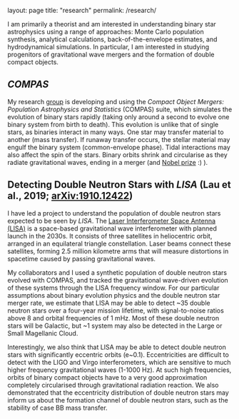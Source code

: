 layout: page
title: "research"
permalink: /research/

I am primarily a theorist and am interested in understanding binary star astrophysics using a range of approaches: Monte Carlo population synthesis, analytical calculations, back-of-the-envelope estimates, and hydrodynamical simulations. In particular, I am interested in studying progenitors of gravitational wave mergers and the formation of double compact objects.

## _COMPAS_
My research [group](https://compas.science/) is developing and using the *Compact Object Mergers: Population Astrophysics and Statistics* (COMPAS) suite, which simulates the evolution of binary stars rapidly (taking only around a second to evolve one binary system from birth to death). This evolution is unlike that of single stars, as binaries interact in many ways. One star may transfer material to another (mass transfer). If runaway transfer occurs, the stellar material may engulf the binary system (common-envelope phase). Tidal interactions may also affect the spin of the stars. Binary orbits shrink and circularise as they radiate gravitational waves, ending in a merger (and [Nobel prize](https://www.nobelprize.org/prizes/physics/2017/press-release/) :) ).

[//]: <> (Insert picture of binary evolution.)

## Detecting Double Neutron Stars with *LISA* (Lau et al., 2019; [arXiv:1910.12422](https://arxiv.org/abs/1910.12422))
I have led a project to understand the population of double neutron stars expected to be seen by *LISA*. The [Laser Interferometer Space Antenna (LISA)](https://lisa.nasa.gov/) is a space-based gravitational wave interferometer with planned launch in the 2030s. It consists of three satellites in heliocentric orbit, arranged in an equilateral triangle constellation. Laser beams connect these satellites, forming 2.5 million kilometre arms that will measure distortions in spacetime caused by passing gravitational waves.

My collaborators and I used a synthetic population of double neutron stars evolved with COMPAS, and tracked the gravitational wave-driven evolution of these systems through the LISA frequency window. For our particular assumptions about binary evolution physics and the double neutron star merger rate, we estimate that LISA may be able to detect ~35 double neutron stars over a four-year mission lifetime, with signal-to-noise ratios above 8 and orbital frequencies of 1 mHz. Most of these double neutron stars will be Galactic, but ~1 system may also be detected in the Large or Small Magellanic Cloud. 

Interestingly, we also think that LISA may be able to detect double neutron stars with significantly eccentric orbits (e~0.1). Eccentricities are difficult to detect with the LIGO and Virgo interferometers, which are sensitive to much higher frequency gravitational waves (1-1000 Hz). At such high frequencies, orbits of binary compact objects have to a very good approximation completely circularised through gravitational radiation reaction. We also demonstrated that the eccentricity distribution of double neutron stars may inform us about the formation channel of double neutron stars, such as the stability of case BB mass transfer.

[//]: <> (LISA DNSs animation)